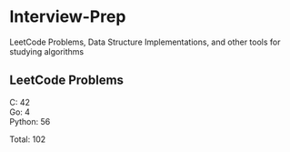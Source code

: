 # Interview-Prep
LeetCode Problems, Data Structure Implementations, and other tools for studying algorithms

## LeetCode Problems
C:      42<br/>
Go:     4<br/>
Python: 56<br/>

Total:  102
